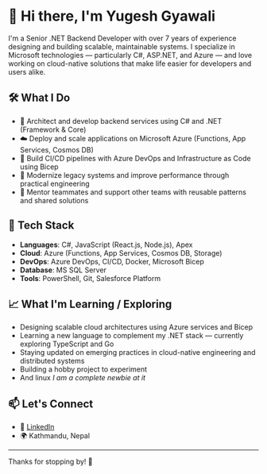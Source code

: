 # 👋 Hi there, I'm Yugesh Gyawali

I'm a Senior .NET Backend Developer with over 7 years of experience designing and building scalable, maintainable systems. I specialize in Microsoft technologies — particularly C#, ASP.NET, and Azure — and love working on cloud-native solutions that make life easier for developers and users alike.

## 🛠️ What I Do

- 🔹 Architect and develop backend services using C# and .NET (Framework & Core)
- ☁️ Deploy and scale applications on Microsoft Azure (Functions, App Services, Cosmos DB)
- 🚀 Build CI/CD pipelines with Azure DevOps and Infrastructure as Code using Bicep
- 🧩 Modernize legacy systems and improve performance through practical engineering
- 🤝 Mentor teammates and support other teams with reusable patterns and shared solutions

## 🧰 Tech Stack

- **Languages**: C#, JavaScript (React.js, Node.js), Apex
- **Cloud**: Azure (Functions, App Services, Cosmos DB, Storage)
- **DevOps**: Azure DevOps, CI/CD, Docker, Microsoft Bicep
- **Database**: MS SQL Server
- **Tools**: PowerShell, Git, Salesforce Platform

## 📈 What I'm Learning / Exploring

- Designing scalable cloud architectures using Azure services and Bicep
- Learning a new language to complement my .NET stack — currently exploring TypeScript and Go
- Staying updated on emerging practices in cloud-native engineering and distributed systems
- Building a hobby project to experiment
- And linux *I am a complete newbie at it*

## 📫 Let's Connect

- 💼 [LinkedIn](https://www.linkedin.com/in/yugeshgyawali/)
- 🌍 Kathmandu, Nepal

---

Thanks for stopping by! 🙌
